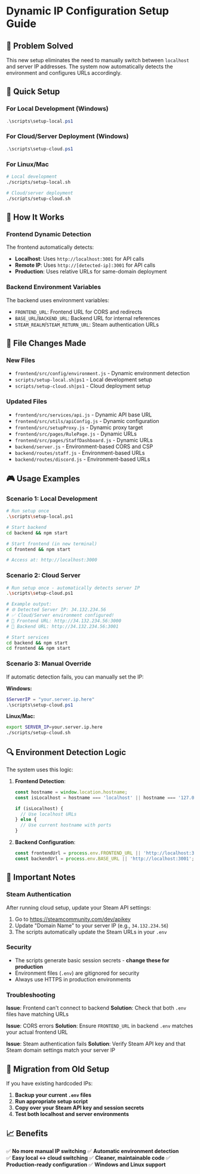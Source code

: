 # Dynamic IP Configuration Setup Guide

## 🎯 Problem Solved

This new setup eliminates the need to manually switch between `localhost` and server IP addresses. The system now automatically detects the environment and configures URLs accordingly.

## 🚀 Quick Setup

### For Local Development (Windows)
```powershell
.\scripts\setup-local.ps1
```

### For Cloud/Server Deployment (Windows) 
```powershell
.\scripts\setup-cloud.ps1
```

### For Linux/Mac
```bash
# Local development
./scripts/setup-local.sh

# Cloud/server deployment  
./scripts/setup-cloud.sh
```

## 🔧 How It Works

### Frontend Dynamic Detection
The frontend automatically detects:
- **Localhost**: Uses `http://localhost:3001` for API calls
- **Remote IP**: Uses `http://[detected-ip]:3001` for API calls
- **Production**: Uses relative URLs for same-domain deployment

### Backend Environment Variables
The backend uses environment variables:
- `FRONTEND_URL`: Frontend URL for CORS and redirects
- `BASE_URL`/`BACKEND_URL`: Backend URL for internal references
- `STEAM_REALM`/`STEAM_RETURN_URL`: Steam authentication URLs

## 📁 File Changes Made

### New Files
- `frontend/src/config/environment.js` - Dynamic environment detection
- `scripts/setup-local.sh|ps1` - Local development setup
- `scripts/setup-cloud.sh|ps1` - Cloud deployment setup

### Updated Files
- `frontend/src/services/api.js` - Dynamic API base URL
- `frontend/src/utils/apiConfig.js` - Dynamic configuration
- `frontend/src/setupProxy.js` - Dynamic proxy target
- `frontend/src/pages/RulePage.js` - Dynamic URLs
- `frontend/src/pages/StaffDashboard.js` - Dynamic URLs
- `backend/server.js` - Environment-based CORS and CSP
- `backend/routes/staff.js` - Environment-based URLs
- `backend/routes/discord.js` - Environment-based URLs

## 🎮 Usage Examples

### Scenario 1: Local Development
```bash
# Run setup once
.\scripts\setup-local.ps1

# Start backend
cd backend && npm start

# Start frontend (in new terminal)
cd frontend && npm start

# Access at: http://localhost:3000
```

### Scenario 2: Cloud Server
```bash
# Run setup once - automatically detects server IP
.\scripts\setup-cloud.ps1

# Example output:
# 🌐 Detected Server IP: 34.132.234.56
# ✅ Cloud/Server environment configured!
# 🔗 Frontend URL: http://34.132.234.56:3000
# 🔗 Backend URL: http://34.132.234.56:3001

# Start services
cd backend && npm start
cd frontend && npm start
```

### Scenario 3: Manual Override
If automatic detection fails, you can manually set the IP:

**Windows:**
```powershell
$ServerIP = "your.server.ip.here"
.\scripts\setup-cloud.ps1
```

**Linux/Mac:**
```bash
export SERVER_IP=your.server.ip.here
./scripts/setup-cloud.sh
```

## 🔍 Environment Detection Logic

The system uses this logic:

1. **Frontend Detection**:
   ```javascript
   const hostname = window.location.hostname;
   const isLocalhost = hostname === 'localhost' || hostname === '127.0.0.1';
   
   if (isLocalhost) {
     // Use localhost URLs
   } else {
     // Use current hostname with ports
   }
   ```

2. **Backend Configuration**:
   ```javascript
   const frontendUrl = process.env.FRONTEND_URL || 'http://localhost:3000';
   const backendUrl = process.env.BASE_URL || 'http://localhost:3001';
   ```

## 🚨 Important Notes

### Steam Authentication
After running cloud setup, update your Steam API settings:
1. Go to https://steamcommunity.com/dev/apikey
2. Update "Domain Name" to your server IP (e.g., `34.132.234.56`)
3. The scripts automatically update the Steam URLs in your `.env`

### Security
- The scripts generate basic session secrets - **change these for production**
- Environment files (`.env`) are gitignored for security
- Always use HTTPS in production environments

### Troubleshooting

**Issue**: Frontend can't connect to backend
**Solution**: Check that both `.env` files have matching URLs

**Issue**: CORS errors
**Solution**: Ensure `FRONTEND_URL` in backend `.env` matches your actual frontend URL

**Issue**: Steam authentication fails
**Solution**: Verify Steam API key and that Steam domain settings match your server IP

## 🔄 Migration from Old Setup

If you have existing hardcoded IPs:

1. **Backup your current `.env` files**
2. **Run appropriate setup script**
3. **Copy over your Steam API key and session secrets**
4. **Test both localhost and server environments**

## 📈 Benefits

✅ **No more manual IP switching**
✅ **Automatic environment detection**  
✅ **Easy local ↔ cloud switching**
✅ **Cleaner, maintainable code**
✅ **Production-ready configuration**
✅ **Windows and Linux support** 